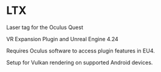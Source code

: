 # LTX
Laser tag for the Oculus Quest

VR Expansion Plugin and Unreal Engine 4.24

Requires Oculus software to access plugin features in EU4.

Setup for Vulkan rendering on supported Android devices.
